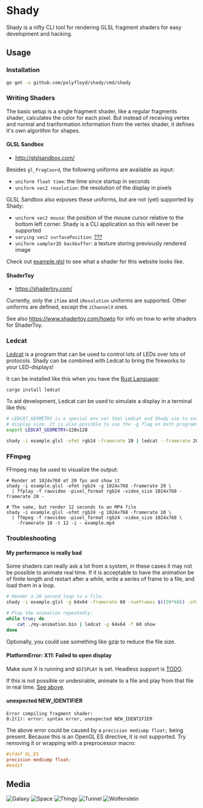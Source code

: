 Shady
=====

Shady is a nifty CLI tool for rendering GLSL fragment shaders for easy
development and hacking.


## Usage
### Installation
```sh
go get -u github.com/polyfloyd/shady/cmd/shady
```

### Writing Shaders
The basic setup is a single fragment shader, like a regular fragments shader,
calculates the color for each pixel. But instead of receiving vertex and normal
and tranformation information from the vertex shader, it defines it's own
algorithm for shapes.

#### GLSL Sandbox
* http://glslsandbox.com/

Besides `gl_FragCoord`, the following uniforms are available as input:
* `uniform float time`: the time since startup in seconds
* `uniform vec2 resolution`: the resolution of the display in pixels

GLSL Sandbox also exposes these uniforms, but are not (yet) supported by Shady:
* `uniform vec2 mouse`: the position of the mouse cursor relative to the bottom
  left corner. Shady is a CLI application so this will never be supported
* `varying vec2 surfacePosition`: [???](https://github.com/mrdoob/glsl-sandbox/issues/45)
* `uniform sampler2D backbuffer`: a texture storing previously rendered image

Check out [example.glsl](example.glsl) to see what a shader for this website
looks like.

#### ShaderToy
* https://shadertoy.com/

Currently, only the `iTime` and `iResolution` uniforms are supported. Other
uniforms are defined, except the `iChannelX` ones.

See also https://www.shadertoy.com/howto for info on how to write shaders for
ShaderToy.


### Ledcat
[Ledcat](https://github.com/polyfloyd/ledcat) is a program that can be used to
control lots of LEDs over lots of protocols. Shady can be combined with Ledcat
to bring the fireworks to your LED-displays!

It can be installed like this when you have the [Rust
Language](https://www.rust-lang.org/):
```sh
cargo install ledcat
```

To aid development, Ledcat can be used to simulate a display in a terminal like
this:
```sh
# LEDCAT_GEOMETRY is a special env var that Ledcat and Shady use to set the
# display size. It is also possible to use the -g flag on both programs.
export LEDCAT_GEOMETRY=128x128

shady -i example.glsl -ofmt rgb24 -framerate 20 | ledcat --framerate 20 show
```

### FFmpeg
FFmpeg may be used to visualize the output:
```
# Render at 1024x768 at 20 fps and show it
shady -i example.glsl -ofmt rgb24 -g 1024x768 -framerate 20 \
  | ffplay -f rawvideo -pixel_format rgb24 -video_size 1024x768 -framerate 20 -

# The same, but render 12 seconds to an MP4 file
shady -i example.glsl -ofmt rgb24 -g 1024x768 -framerate 10 \
  | ffmpeg -f rawvideo -pixel_format rgb24 -video_size 1024x768 \
    -framerate 10 -t 12 -i - example.mp4
```

### Troubleshooting
#### My performance is really bad
Some shaders can really ask a lot from a system, in these cases it may not be
possible to animate real time. If it is acceptable to have the animation be of
finite length and restart after a while, write a series of frame to a file, and
load them in a loop.

```sh
# Render a 20 second loop to a file:
shady -i example.glsl -g 64x64 -framerate 60 -numframes $((20*60)) -ofmt rgb24 -o ./my-animation.bin

# Play the animation repeatedly:
while true; do
    cat ./my-animation.bin | ledcat -g 64x64 -f 60 show
done
```
Optionally, you could use something like gzip to reduce the file size.

#### PlatformError: X11: Failed to open display
Make sure X is running and `$DISPLAY` is set. Headless support is
[TODO](https://github.com/polyfloyd/shady/issues/1).

If this is not possible or undesirable, animate to a file and play from that
file in real time. [See above](#user-content-my-performance-is-really-bad).

#### unexpected NEW_IDENTIFIER
```
Error compiling fragment shader:
0:2(1): error: syntax error, unexpected NEW_IDENTIFIER
```
The above error could be caused by a `precision mediump float;` being present.
Because this is an OpenGL ES directive, it is not supported. Try removing it or
wrapping with a preprocessor macro:
```glsl
#ifdef GL_ES
precision mediump float;
#endif
```


## Media
![Galaxy](media/galaxy.gif)
![Space](media/space.gif)
![Thingy](media/thingy.gif)
![Tunnel](media/tunnel.gif)
![Wolfenstein](media/wolfenstein.gif)
